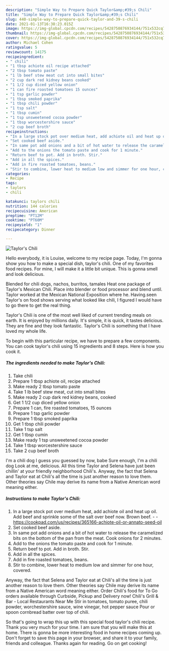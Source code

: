 ```yaml
---
description: "Simple Way to Prepare Quick Taylor&amp;#39;s Chili"
title: "Simple Way to Prepare Quick Taylor&amp;#39;s Chili"
slug: 440-simple-way-to-prepare-quick-taylor-and-39-s-chili
date: 2021-01-13T16:38:23.015Z
image: https://img-global.cpcdn.com/recipes/5428750876934144/751x532cq70/taylors-chili-recipe-main-photo.jpg
thumbnail: https://img-global.cpcdn.com/recipes/5428750876934144/751x532cq70/taylors-chili-recipe-main-photo.jpg
cover: https://img-global.cpcdn.com/recipes/5428750876934144/751x532cq70/taylors-chili-recipe-main-photo.jpg
author: Michael Cohen
ratingvalue: 5
reviewcount: 14175
recipeingredient:
- " chili"
- "1 tbsp achiote oil recipe attached"
- "2 tbsp tomato paste"
- "1 lb beef stew meat cut into small bites"
- "2 cup dark red kidney beans cooked"
- "1 1/2 cup diced yellow onion"
- "1 can fire roasted tomatoes 15 ounces"
- "1 tsp garlic powder"
- "1 tbsp smoked paprika"
- "1 tbsp chili powder"
- "1 tsp salt"
- "1 tbsp cumin"
- "1 tsp unsweetened cocoa powder"
- "1 tbsp worcestershire sauce"
- "2 cup beef broth"
recipeinstructions:
- "In a large stock pot over medium heat, add achiote oil and heat up oil. Add beef and sprinkle some of the salt over beef now. Brown beef.  https://cookpad.com/us/recipes/365166-achiote-oil-or-annato-seed-oil"
- "Set cooked beef aside."
- "In same pot add onions and a bit of hot water to release the caramelized bits on the bottom of the pan from the meat. Cook onions for 2 minutes."
- "Add to the onions the tomato paste and cook for 1 minute."
- "Return beef to pot. Add in broth. Stir."
- "Add in all the spices."
- "Add in fire roasted tomatoes, beans."
- "Stir to combine, lower heat to medium low and simmer for one hour, covered."
categories:
- Recipe
tags:
- taylors
- chili

katakunci: taylors chili 
nutrition: 144 calories
recipecuisine: American
preptime: "PT12M"
cooktime: "PT60M"
recipeyield: "1"
recipecategory: Dinner

---
```



![Taylor&#39;s Chili](https://img-global.cpcdn.com/recipes/5428750876934144/751x532cq70/taylors-chili-recipe-main-photo.jpg)

Hello everybody, it is Louise, welcome to my recipe page. Today, I'm gonna show you how to make a special dish, taylor&#39;s chili. One of my favorites food recipes. For mine, I will make it a little bit unique. This is gonna smell and look delicious.

Blended for chili dogs, nachos, burritos, tamales Heat one package of Taylor&#39;s Mexican Chili. Place into blender or food processor and blend until. Taylor worked at the Mexican National Exposition where he. Having.seen Taylor&#39;s on food shows serving what looked like chili, I figured I would have to go there to get the real thing.

Taylor&#39;s Chili is one of the most well liked of current trending meals on earth. It is enjoyed by millions daily. It's simple, it is quick, it tastes delicious. They are fine and they look fantastic. Taylor&#39;s Chili is something that I have loved my whole life.


To begin with this particular recipe, we have to prepare a few components. You can cook taylor&#39;s chili using 15 ingredients and 8 steps. Here is how you cook it.

<!--inarticleads1-->

##### The ingredients needed to make Taylor&#39;s Chili:

1. Take  chili
1. Prepare 1 tbsp achiote oil, recipe attached
1. Make ready 2 tbsp tomato paste
1. Take 1 lb beef stew meat, cut into small bites
1. Make ready 2 cup dark red kidney beans, cooked
1. Get 1 1/2 cup diced yellow onion
1. Prepare 1 can, fire roasted tomatoes, 15 ounces
1. Prepare 1 tsp garlic powder
1. Prepare 1 tbsp smoked paprika
1. Get 1 tbsp chili powder
1. Take 1 tsp salt
1. Get 1 tbsp cumin
1. Make ready 1 tsp unsweetened cocoa powder
1. Take 1 tbsp worcestershire sauce
1. Take 2 cup beef broth


I&#39;m a chili dog I guess you guessed by now, babe Sure enough, I&#39;m a chili dog Look at me, delicious. All this time Taylor and Selena have just been chillin&#39; at your friendly neighborhood Chili&#39;s. Anyway, the fact that Selena and Taylor eat at Chili&#39;s all the time is just another reason to love them. Other theories say Chile may derive its name from a Native American word meaning either. 

<!--inarticleads2-->

##### Instructions to make Taylor&#39;s Chili:

1. In a large stock pot over medium heat, add achiote oil and heat up oil. Add beef and sprinkle some of the salt over beef now. Brown beef. -  - https://cookpad.com/us/recipes/365166-achiote-oil-or-annato-seed-oil
1. Set cooked beef aside.
1. In same pot add onions and a bit of hot water to release the caramelized bits on the bottom of the pan from the meat. Cook onions for 2 minutes.
1. Add to the onions the tomato paste and cook for 1 minute.
1. Return beef to pot. Add in broth. Stir.
1. Add in all the spices.
1. Add in fire roasted tomatoes, beans.
1. Stir to combine, lower heat to medium low and simmer for one hour, covered.


Anyway, the fact that Selena and Taylor eat at Chili&#39;s all the time is just another reason to love them. Other theories say Chile may derive its name from a Native American word meaning either. Order Chili&#39;s food for To Go orders available through Curbside, Pickup and Delivery now! Chili&#39;s Grill &amp; Bar - Local Restaurants Near Me Stir in tomatoes, tomato puree, chili powder, worchestershire sauce, wine vinegar, hot pepper sauce Pour or spoon cornbread batter over top of chili. 

So that's going to wrap this up with this special food taylor&#39;s chili recipe. Thank you very much for your time. I am sure that you will make this at home. There is gonna be more interesting food in home recipes coming up. Don't forget to save this page in your browser, and share it to your family, friends and colleague. Thanks again for reading. Go on get cooking!
